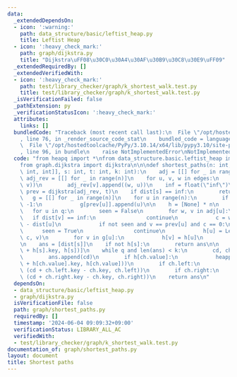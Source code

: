 ```yaml
---
data:
  _extendedDependsOn:
  - icon: ':warning:'
    path: data_structure/basic/leftist_heap.py
    title: Leftist Heap
  - icon: ':heavy_check_mark:'
    path: graph/dijkstra.py
    title: "Dijkstra\uFF08\u30C0\u30A4\u30AF\u30B9\u30C8\u30E9\uFF09"
  _extendedRequiredBy: []
  _extendedVerifiedWith:
  - icon: ':heavy_check_mark:'
    path: test/library_checker/graph/k_shortest_walk.test.py
    title: test/library_checker/graph/k_shortest_walk.test.py
  _isVerificationFailed: false
  _pathExtension: py
  _verificationStatusIcon: ':heavy_check_mark:'
  attributes:
    links: []
  bundledCode: "Traceback (most recent call last):\n  File \"/opt/hostedtoolcache/PyPy/3.10.14/x64/lib/pypy3.10/site-packages/onlinejudge_verify/documentation/build.py\"\
    , line 76, in _render_source_code_stat\n    bundled_code = language.bundle(\n\
    \  File \"/opt/hostedtoolcache/PyPy/3.10.14/x64/lib/pypy3.10/site-packages/onlinejudge_verify/languages/python.py\"\
    , line 96, in bundle\n    raise NotImplementedError\nNotImplementedError\n"
  code: "from heapq import *\nfrom data_structure.basic.leftist_heap import LefitistHeap\n\
    from graph.dijkstra import dijkstra\n\n\ndef shortest_paths(n: int, edges: list[tuple[int,\
    \ int, int]], s: int, t: int, k: int):\n    adj = [[] for _ in range(n)]\n   \
    \ adj_rev = [[] for _ in range(n)]\n    for u, v, w in edges:\n        adj[u].append((w,\
    \ v))\n        adj_rev[v].append((w, u))\n    inf = float(\"inf\")\n    dist,\
    \ prev = dijkstra(adj_rev, t)\n    if dist[s] == inf:\n        return []\n\n \
    \   g = [[] for _ in range(n)]\n    for u in range(n):\n        if prev[u] !=\
    \ -1:\n            g[prev[u]].append(u)\n\n    h = [None] * n\n    q = [t]\n \
    \   for u in q:\n        seen = False\n        for w, v in adj[u]:\n         \
    \   if dist[v] == inf:\n                continue\n            c = w + dist[v]\
    \ - dist[u]\n            if not seen and v == prev[u] and c == 0:\n          \
    \      seen = True\n                continue\n            h[u] = LefitistHeap.insert(h[u],\
    \ c, v)\n        for v in g[u]:\n            h[v] = h[u]\n            q.append(v)\n\
    \n    ans = [dist[s]]\n    if not h[s]:\n        return ans\n\n    q = [(dist[s]\
    \ + h[s].key, h[s])]\n    while q and len(ans) < k:\n        cd, ch = heappop(q)\n\
    \        ans.append(cd)\n        if h[ch.value]:\n            heappush(q, (cd\
    \ + h[ch.value].key, h[ch.value]))\n        if ch.left:\n            heappush(q,\
    \ (cd + ch.left.key - ch.key, ch.left))\n        if ch.right:\n            heappush(q,\
    \ (cd + ch.right.key - ch.key, ch.right))\n    return ans\n"
  dependsOn:
  - data_structure/basic/leftist_heap.py
  - graph/dijkstra.py
  isVerificationFile: false
  path: graph/shortest_paths.py
  requiredBy: []
  timestamp: '2024-06-04 09:09:32+09:00'
  verificationStatus: LIBRARY_ALL_AC
  verifiedWith:
  - test/library_checker/graph/k_shortest_walk.test.py
documentation_of: graph/shortest_paths.py
layout: document
title: Shortest paths
---
```

